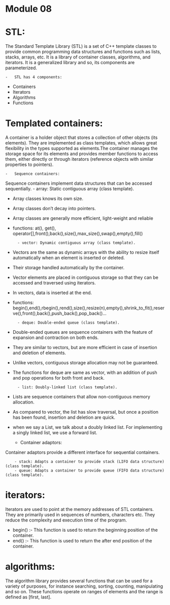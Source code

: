 # Module 08

# STL:

The Standard Template Library (STL) is a set of C++ template classes to provide common programming data structures and functions such as lists, stacks, arrays, etc. It is a library of container classes, algorithms, and iterators. It is a generalized library and so, its components are parameterized.

    -   STL has 4 components:

- Containers
- Iterators
- Algorithms
- Functions
# Templated containers:

A container is a holder object that stores a collection of other objects (its elements). They are implemented as class templates, which allows great flexibility in the types supported as elements.The container manages the storage space for its elements and provides member functions to access them, either directly or through iterators (reference objects with similar properties to pointers).

    -   Sequence containers:

Sequence containers implement data structures that can be accessed sequentially.
        - array: Static contiguous array (class template).

- Array classes knows its own size.
- Array classes don’t decay into pointers.
- Array classes are generally more efficient, light-weight and reliable
- functions: at(), get(), operator[],front(),back(),size(),max_size(),swap(),empty(),fill()

        - vector: Dynamic contiguous array (class template).

- Vectors are the same as dynamic arrays with the ability to resize itself automatically when an element is inserted or deleted.
- Their storage handled automatically by the container.
- Vector elements are placed in contiguous storage so that they can be accessed and traversed using iterators.
- In vectors, data is inserted at the end.
- functions: begin(),end(),rbegin(),rend(),size(),resize(n),empty(),shrink_to_fit(),reserve(),front(),back(),push_back(),pop_back()...

        - deque: Double-ended queue (class template).

- Double-ended queues are sequence containers with the feature of expansion and contraction on both ends.
- They are similar to vectors, but are more efficient in case of insertion and deletion of elements.
- Unlike vectors, contiguous storage allocation may not be guaranteed.
- The functions for deque are same as vector, with an addition of push and pop operations for both front and back.

        - list: Doubly-linked list (class template).

- Lists are sequence containers that allow non-contiguous memory allocation.
- As compared to vector, the list has slow traversal, but once a position has been found, insertion and deletion are quick.
- when we say a List, we talk about a doubly linked list. For implementing a singly linked list, we use a forward list.

    -   Container adaptors:

Container adaptors provide a different interface for sequential containers.

        - stack: Adapts a container to provide stack (LIFO data structure) (class template).
        - queue: Adapts a container to provide queue (FIFO data structure) (class template).

# iterators:

Iterators are used to point at the memory addresses of STL containers. They are primarily used in sequences of numbers, characters etc. They reduce the complexity and execution time of the program.

- begin() :- This function is used to return the beginning position of the container.
- end() :- This function is used to return the after end position of the container.

# algorithms:

The algorithm library provides several functions that can be used for a variety of purposes, for instance searching, sorting, counting, manipulating and so on. These functions operate on ranges of elements and the range is defined as [first, last].
